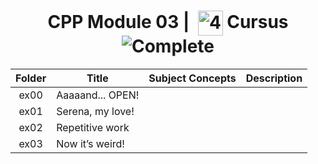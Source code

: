 <!--HEADER-->
<h1 align="center"> CPP Module 03 | 
  <picture>
  <source media="(prefers-color-scheme: dark)" srcset="https://cdn.simpleicons.org/42/white">
  <img alt="42" width=40 align="center" src="https://cdn.simpleicons.org/42/Black">
 </picture>
 Cursus 
  <img alt="Complete" src="https://raw.githubusercontent.com/Mqxx/GitHub-Markdown/main/blockquotes/badge/dark-theme/complete.svg">
</h1>
<!--FINISH HEADER-->

| Folder | Title | Subject Concepts | Description |
|:---:|---|:---:|:---:|
| ex00 | Aaaaand... OPEN! |  |  |
| ex01 | Serena, my love! |  |  |
| ex02 | Repetitive work |  |  |
| ex03 | Now it’s weird! |  |  |
